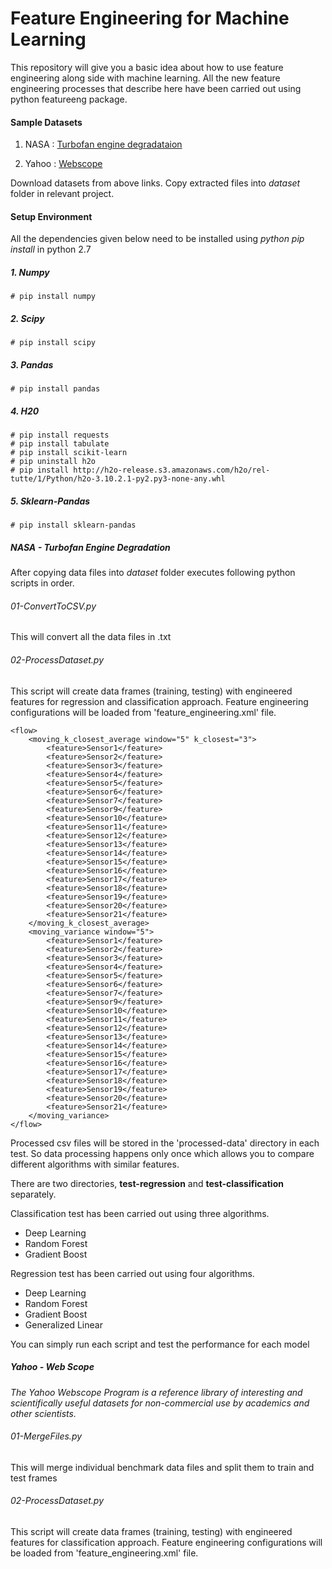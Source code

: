 # Feature Engineering for Machine Learning
This repository will give you a basic idea about how to 
use feature engineering along side with machine learning.
All the new feature engineering processes that describe here
have been carried out using python featureeng package.


#### Sample Datasets
1. NASA   : 
[Turbofan engine degradataion](https://ti.arc.nasa.gov/c/6/)

2. Yahoo  : 
[Webscope](https://webscope.sandbox.yahoo.com/)

Download datasets from above links. Copy extracted files into 
*dataset* folder in relevant project.

#### Setup Environment
All the dependencies given below need to be installed using 
*python pip install* in python 2.7

##### 1. Numpy
```
# pip install numpy
```
##### 2. Scipy
```
# pip install scipy
```
##### 3. Pandas
```
# pip install pandas
```
##### 4. H20
```
# pip install requests
# pip install tabulate
# pip install scikit-learn
# pip uninstall h2o
# pip install http://h2o-release.s3.amazonaws.com/h2o/rel-tutte/1/Python/h2o-3.10.2.1-py2.py3-none-any.whl
```
##### 5. Sklearn-Pandas
```
# pip install sklearn-pandas
```

##### NASA - Turbofan Engine Degradation

After copying data files into *dataset* folder executes following
python scripts in order.

###### 01-ConvertToCSV.py
This will convert all the data files in .txt 

###### 02-ProcessDataset.py
This script will create data frames (training, testing) with engineered features for regression and classification 
approach. Feature engineering configurations will be loaded from 'feature_engineering.xml' file.

```
<flow>
    <moving_k_closest_average window="5" k_closest="3">
        <feature>Sensor1</feature>
        <feature>Sensor2</feature>
        <feature>Sensor3</feature>
        <feature>Sensor4</feature>
        <feature>Sensor5</feature>
        <feature>Sensor6</feature>
        <feature>Sensor7</feature>
        <feature>Sensor9</feature>
        <feature>Sensor10</feature>
        <feature>Sensor11</feature>
        <feature>Sensor12</feature>
        <feature>Sensor13</feature>
        <feature>Sensor14</feature>
        <feature>Sensor15</feature>
        <feature>Sensor16</feature>
        <feature>Sensor17</feature>
        <feature>Sensor18</feature>
        <feature>Sensor19</feature>
        <feature>Sensor20</feature>
        <feature>Sensor21</feature>
    </moving_k_closest_average>
    <moving_variance window="5">
        <feature>Sensor1</feature>
        <feature>Sensor2</feature>
        <feature>Sensor3</feature>
        <feature>Sensor4</feature>
        <feature>Sensor5</feature>
        <feature>Sensor6</feature>
        <feature>Sensor7</feature>
        <feature>Sensor9</feature>
        <feature>Sensor10</feature>
        <feature>Sensor11</feature>
        <feature>Sensor12</feature>
        <feature>Sensor13</feature>
        <feature>Sensor14</feature>
        <feature>Sensor15</feature>
        <feature>Sensor16</feature>
        <feature>Sensor17</feature>
        <feature>Sensor18</feature>
        <feature>Sensor19</feature>
        <feature>Sensor20</feature>
        <feature>Sensor21</feature>
    </moving_variance>
</flow>
```

Processed csv files will be stored in the 'processed-data' directory
in each test. So data processing happens only once which allows you to 
compare different algorithms with similar features.

There are two directories, **test-regression** and **test-classification** 
separately. 
 
Classification test has been carried out using three algorithms. 

* Deep Learning
* Random Forest
* Gradient Boost

Regression test has been carried out using four algorithms.

* Deep Learning
* Random Forest
* Gradient Boost
* Generalized Linear

You can simply run each script and test the performance for
each model

##### Yahoo - Web Scope
*The Yahoo Webscope Program is a reference library of interesting and scientifically useful datasets for non-commercial 
use by academics and other scientists.*

###### 01-MergeFiles.py
This will merge individual benchmark data files and split them to 
train and test frames 

###### 02-ProcessDataset.py
This script will create data frames (training, testing) with engineered features for classification 
approach. Feature engineering configurations will be loaded from 'feature_engineering.xml' file.
